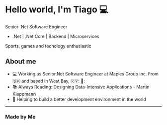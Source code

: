 # Hello world, I'm Tiago :computer:

Senior .Net Software Engineer
- .Net | .Net Core | Backend | Microservices

Sports, games and techology enthusiastic 

## About me

- 💻 Working as Senior.Net Software Engineer at Maples Group Inc. From :brazil: and based in West Bay, 🇰🇾: 🐢:
- :books: Always Reading: Designing Data-Intensive Applications - Martin Kleppmann
- :space_invader: Helping to build a better development environment in the world


---
### Made by Me
